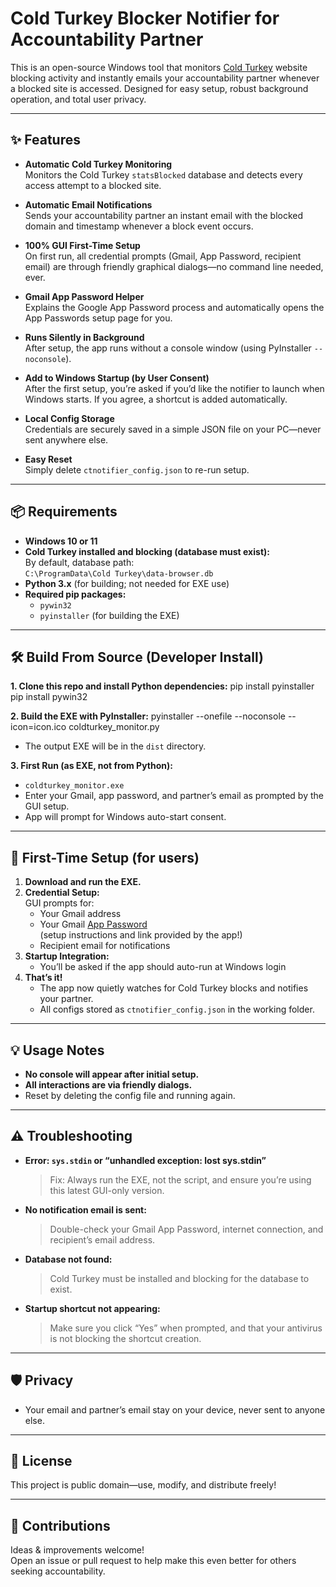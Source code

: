 # Cold Turkey Blocker Notifier for Accountability Partner

This is an open-source Windows tool that monitors [Cold Turkey](https://getcoldturkey.com/) website blocking activity and instantly emails your accountability partner whenever a blocked site is accessed. Designed for easy setup, robust background operation, and total user privacy.

---

## ✨ Features

- **Automatic Cold Turkey Monitoring**  
  Monitors the Cold Turkey `statsBlocked` database and detects every access attempt to a blocked site.

- **Automatic Email Notifications**  
  Sends your accountability partner an instant email with the blocked domain and timestamp whenever a block event occurs.

- **100% GUI First-Time Setup**  
  On first run, all credential prompts (Gmail, App Password, recipient email) are through friendly graphical dialogs—no command line needed, ever.

- **Gmail App Password Helper**  
  Explains the Google App Password process and automatically opens the App Passwords setup page for you.

- **Runs Silently in Background**  
  After setup, the app runs without a console window (using PyInstaller `--noconsole`).

- **Add to Windows Startup (by User Consent)**  
  After the first setup, you’re asked if you’d like the notifier to launch when Windows starts. If you agree, a shortcut is added automatically.

- **Local Config Storage**  
  Credentials are securely saved in a simple JSON file on your PC—never sent anywhere else.

- **Easy Reset**  
  Simply delete `ctnotifier_config.json` to re-run setup.

---

## 📦 Requirements

- **Windows 10 or 11**  
- **Cold Turkey installed and blocking (database must exist):**  
  By default, database path:  
  `C:\ProgramData\Cold Turkey\data-browser.db`
- **Python 3.x** (for building; not needed for EXE use)  
- **Required pip packages:**  
  - `pywin32`
  - `pyinstaller` (for building the EXE)

---

## 🛠️ Build From Source (Developer Install)

**1. Clone this repo and install Python dependencies:**
pip install pyinstaller
pip install pywin32

**2. Build the EXE with PyInstaller:**
pyinstaller --onefile --noconsole --icon=icon.ico coldturkey_monitor.py

- The output EXE will be in the `dist` directory.

**3. First Run (as EXE, not from Python):**
- `coldturkey_monitor.exe`  
- Enter your Gmail, app password, and partner’s email as prompted by the GUI setup.
- App will prompt for Windows auto-start consent.

---

## 🚀 First-Time Setup (for users)

1. **Download and run the EXE.**
2. **Credential Setup:**  
   GUI prompts for:
   - Your Gmail address
   - Your Gmail [App Password](https://myaccount.google.com/apppasswords)  
     (setup instructions and link provided by the app!)
   - Recipient email for notifications
3. **Startup Integration:**  
   - You’ll be asked if the app should auto-run at Windows login  
4. **That’s it!**  
   - The app now quietly watches for Cold Turkey blocks and notifies your partner.
   - All configs stored as `ctnotifier_config.json` in the working folder.

---

## 💡 Usage Notes

- **No console will appear after initial setup.**
- **All interactions are via friendly dialogs.**
- Reset by deleting the config file and running again.

---

## ⚠️ Troubleshooting

- **Error: `sys.stdin` or “unhandled exception: lost sys.stdin”**  
  > Fix: Always run the EXE, not the script, and ensure you’re using this latest GUI-only version.
- **No notification email is sent:**  
  > Double-check your Gmail App Password, internet connection, and recipient’s email address.
- **Database not found:**  
  > Cold Turkey must be installed and blocking for the database to exist.
- **Startup shortcut not appearing:**  
  > Make sure you click “Yes” when prompted, and that your antivirus is not blocking the shortcut creation.

---

## 🛡️ Privacy

- Your email and partner’s email stay on your device, never sent to anyone else.

---

## 📝 License

This project is public domain—use, modify, and distribute freely!

---

## 🙏 Contributions

Ideas & improvements welcome!  
Open an issue or pull request to help make this even better for others seeking accountability.

